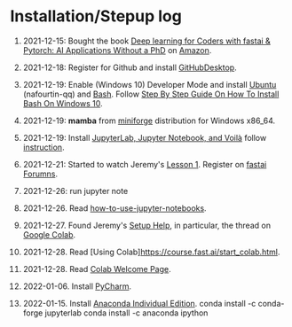 # Installation/Stepup log

1. 2021-12-15: Bought the book [Deep learning for Coders with fastai & Pytorch: AI Applications Without a PhD](https://github.com/fastai/fastbook) on [Amazon](https://www.amazon.co.uk/Deep-Learning-Coders-fastai-PyTorch/dp/1492045527/). 
 
2. 2021-12-18: Register for Github and install [GitHubDesktop](https://desktop.github.com/).

3. 2021-12-19: Enable (Windows 10) Developer Mode and install [Ubuntu](https://ubuntu.com/) (nafourtin-qq) and [Bash](https://www.gnu.org/software/bash/). Follow [Step By Step Guide On How To Install Bash On Windows 10](https://hackernoon.com/how-to-install-bash-on-windows-10-lqb73yj3).

4. 2021-12-19: **mamba** from [miniforge](https://github.com/conda-forge/miniforge#mambaforge) distribution for Windows x86_64.
 
5. 2021-12-19: Install [JupyterLab, Jupyter Notebook, and Voilà](https://jupyter.org/) follow [instruction](https://jupyter.org/install).

<!-- Open Miniforge Prompt:
(base) c:\>jupyter --version
Selected Jupyter core packages... 

IPython          : 7.30.1
ipykernel        : 6.6.0
ipywidgets       : not installed
jupyter_client   : 6.1.12
jupyter_core     : 4.9.1
jupyter_server   : 1.13.1
jupyterlab       : 3.2.5
nbclient         : 0.5.9
nbconvert        : 6.3.0
nbformat         : 5.1.3
notebook         : 6.4.6
qtconsole        : not installed
traitlets        : 5.1.1

(base) c:\>voila --version
0.3.0
-->

6. 2021-12-21: Started to watch Jeremy's [Lesson 1](https://course.fast.ai/videos/?lesson=1). Register on [fastai Forumns](https://forums.fast.ai/).

7. 2021-12-26: run jupyter note 
<!--
(base) c:\X\GitHub\Temp>jupyter notebook
[I 19:07:20.045 NotebookApp] Writing notebook server cookie secret to C:\Users\Administrator\AppData\Roaming\jupyter\runtime\notebook_cookie_secret
[I 2021-12-26 19:07:21.184 LabApp] JupyterLab extension loaded from C:\ProgramData\mambaforge\lib\site-packages\jupyterlab
[I 2021-12-26 19:07:21.184 LabApp] JupyterLab application directory is C:\ProgramData\mambaforge\share\jupyter\lab
[I 19:07:21.388 NotebookApp] Serving notebooks from local directory: c:\X\GitHub\Temp
[I 19:07:21.389 NotebookApp] Jupyter Notebook 6.4.6 is running at:
[I 19:07:21.389 NotebookApp] http://localhost:8888/?token=1e295da806ad98bb97f8d349eb4c4807438547be87cc92f7
[I 19:07:21.389 NotebookApp]  or http://127.0.0.1:8888/?token=1e295da806ad98bb97f8d349eb4c4807438547be87cc92f7
[I 19:07:21.390 NotebookApp] Use Control-C to stop this server and shut down all kernels (twice to skip confirmation).
[C 19:07:21.669 NotebookApp]

    To access the notebook, open this file in a browser:
        file:///C:/Users/Administrator/AppData/Roaming/jupyter/runtime/nbserver-7712-open.html
    Or copy and paste one of these URLs:
        http://localhost:8888/?token=1e295da806ad98bb97f8d349eb4c4807438547be87cc92f7
     or http://127.0.0.1:8888/?token=1e295da806ad98bb97f8d349eb4c4807438547be87cc92f7
-->

8. 2021-12-26. Read [how-to-use-jupyter-notebooks](https://www.codecademy.com/article/how-to-use-jupyter-notebooks).

9. 2021-12-27. Found Jeremy's [Setup Help](https://forums.fast.ai/t/setup-help/65529), in particular, the thread on [Google Colab](https://forums.fast.ai/t/platform-colab-free-10-month-pro/65525).

10. 2021-12-28. Read [Using Colab]https://course.fast.ai/start_colab.html.

11. 2021-12-28. Read [Colab Welcome Page](https://colab.research.google.com/notebooks/welcome.ipynb).

12. 2022-01-06. Install [PyCharm](https://www.jetbrains.com/pycharm/download/#section=windows).

13. 2022-01-15. Install [Anaconda Individual Edition](https://www.anaconda.com/products/individual).
conda install -c conda-forge jupyterlab
conda install -c anaconda ipython
